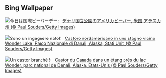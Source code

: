 ## Bing Wallpaper
![](https://www.bing.com/th?id=OHR.BeaverDenali_JA-JP3797917391_UHD.jpg&w=1000)今日は国際ビーバーデー:&nbsp;&ensp;[デナリ国立公園のアメリカビーバー, 米国 アラスカ州  (© Paul Souders/Getty Images)](https://www.bing.com/th?id=OHR.BeaverDenali_JA-JP3797917391_UHD.jpg)
<br><br/>
![](https://www.bing.com/th?id=OHR.BeaverDenali_IT-IT3876501341_UHD.jpg&w=1000)Sono un ingegnere nato!:&nbsp;&ensp;[Castoro nordamericano in uno stagno vicino Wonder Lake, Parco Nazionale di Danali, Alaska, Stati Uniti (© Paul Souders/Getty Images)](https://www.bing.com/th?id=OHR.BeaverDenali_IT-IT3876501341_UHD.jpg)
<br><br/>
![](https://www.bing.com/th?id=OHR.BeaverDenali_FR-FR4899490419_UHD.jpg&w=1000)Un castor branché !:&nbsp;&ensp;[Castor du Canada dans un étang près du lac Wonder, parc national de Denali, Alaska, États-Unis (© Paul Souders/Getty Images)](https://www.bing.com/th?id=OHR.BeaverDenali_FR-FR4899490419_UHD.jpg)
<br><br/>
